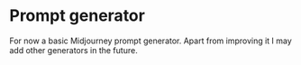 # Prompt generator

For now a basic Midjourney prompt generator. Apart from improving it I may add other generators in the future.
